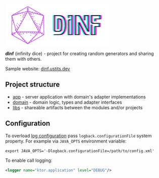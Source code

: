 ![dInf](backend/src/main/resources/img/dinf.png)

**dInf** (infinity dice) - project for creating random generators and sharing them with others.

Sample website: [dinf.ustits.dev](https://dinf.ustits.dev)

## Project structure

- [app](app/README.md) - server application with domain's adapter implementations
- [domain](domain) - domain logic, types and adapter interfaces
- [libs](libs) - shareable artifacts between the modules and/or projects

## Configuration

To overload [log configuration](app/src/main/resources/logback.xml) pass `logback.configurationFile` 
system property. For example via `JAVA_OPTS` environment variable:

```shell
export JAVA_OPTS='-Dlogback.configurationFile=/path/to/config.xml'
```

To enable call logging:

```xml
<logger name="ktor.application" level="DEBUG"/>
```
